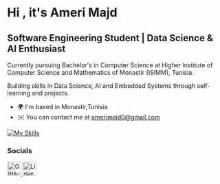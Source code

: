 Hi , it's Ameri Majd
===========================

Software Engineering Student | Data Science & AI Enthusiast
-----------------------------------------------------------

Currently pursuing Bachelor's in Computer Science at Higher Institute of Computer Science and Mathematics of Monastir (ISIMM), Tunisia.

Building skills in Data Science, AI and Embedded Systems through self-learning and projects.

* 🌍  I'm based in Monastir,Tunisia
* ✉️  You can contact me at [amerimajd0@gmail.com](mailto:amerimajd0@gmail.com )

[![My Skills](https://skillicons.dev/icons?i=py,tensorflow,pytorch,vscode,flask,c,cpp,react,git,js,html,css)](https://skillicons.dev)

### Socials

<p align="left"> <a href="https://www.github.com/AmeriMajd" target="_blank" rel="noreferrer"> <picture> <source media="(prefers-color-scheme: dark)" srcset="https://raw.githubusercontent.com/danielcranney/readme-generator/main/public/icons/socials/github-dark.svg" /> <source media="(prefers-color-scheme: light)" srcset="https://raw.githubusercontent.com/danielcranney/readme-generator/main/public/icons/socials/github.svg" /> <img src="https://raw.githubusercontent.com/danielcranney/readme-generator/main/public/icons/socials/github.svg" width="32" height="32" alt="GitHub" title="GitHub" /> </picture> </a> <a href="https://www.linkedin.com/in/AmeriMajd" target="_blank" rel="noreferrer"> <picture> <source media="(prefers-color-scheme: dark)" srcset="https://raw.githubusercontent.com/danielcranney/readme-generator/main/public/icons/socials/linkedin-dark.svg" /> <source media="(prefers-color-scheme: light)" srcset="https://raw.githubusercontent.com/danielcranney/readme-generator/main/public/icons/socials/linkedin.svg" /> <img src="https://raw.githubusercontent.com/danielcranney/readme-generator/main/public/icons/socials/linkedin.svg" width="32" height="32" alt="LinkedIn" title="LinkedIn" /> </picture> </a></p>
